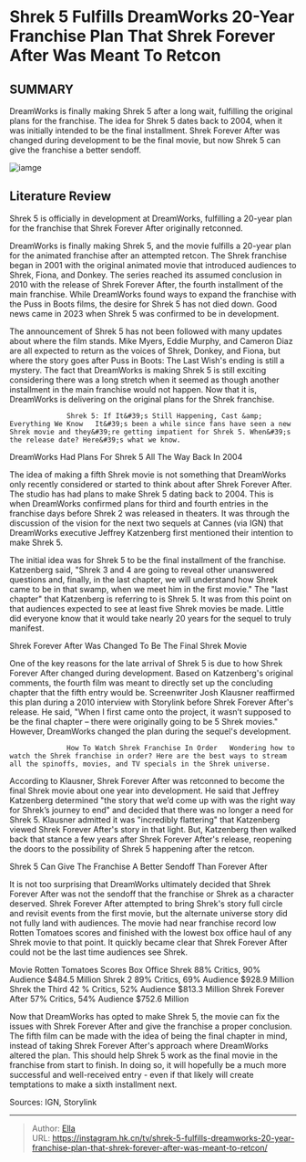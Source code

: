 # Shrek 5 Fulfills DreamWorks  20-Year Franchise Plan That Shrek Forever After Was Meant To Retcon


## SUMMARY 



  DreamWorks is finally making Shrek 5 after a long wait, fulfilling the original plans for the franchise.   The idea for Shrek 5 dates back to 2004, when it was initially intended to be the final installment.   Shrek Forever After was changed during development to be the final movie, but now Shrek 5 can give the franchise a better sendoff.  

![iamge](https://static1.srcdn.com/wordpress/wp-content/uploads/wm/2024/01/shrek-screaming-and-fiona-with-kids.jpg)

## Literature Review

Shrek 5 is officially in development at DreamWorks, fulfilling a 20-year plan for the franchise that Shrek Forever After originally retconned.




DreamWorks is finally making Shrek 5, and the movie fulfills a 20-year plan for the animated franchise after an attempted retcon. The Shrek franchise began in 2001 with the original animated movie that introduced audiences to Shrek, Fiona, and Donkey. The series reached its assumed conclusion in 2010 with the release of Shrek Forever After, the fourth installment of the main franchise. While DreamWorks found ways to expand the franchise with the Puss in Boots films, the desire for Shrek 5 has not died down. Good news came in 2023 when Shrek 5 was confirmed to be in development.




The announcement of Shrek 5 has not been followed with many updates about where the film stands. Mike Myers, Eddie Murphy, and Cameron Diaz are all expected to return as the voices of Shrek, Donkey, and Fiona, but where the story goes after Puss in Boots: The Last Wish&#39;s ending is still a mystery. The fact that DreamWorks is making Shrek 5 is still exciting considering there was a long stretch when it seemed as though another installment in the main franchise would not happen. Now that it is, DreamWorks is delivering on the original plans for the Shrek franchise.

                  Shrek 5: If It&#39;s Still Happening, Cast &amp; Everything We Know   It&#39;s been a while since fans have seen a new Shrek movie and they&#39;re getting impatient for Shrek 5. When&#39;s the release date? Here&#39;s what we know.   


 DreamWorks Had Plans For Shrek 5 All The Way Back In 2004 
          




The idea of making a fifth Shrek movie is not something that DreamWorks only recently considered or started to think about after Shrek Forever After. The studio has had plans to make Shrek 5 dating back to 2004. This is when DreamWorks confirmed plans for third and fourth entries in the franchise days before Shrek 2 was released in theaters. It was through the discussion of the vision for the next two sequels at Cannes (via IGN) that DreamWorks executive Jeffrey Katzenberg first mentioned their intention to make Shrek 5.

The initial idea was for Shrek 5 to be the final installment of the franchise. Katzenberg said, &#34;Shrek 3 and 4 are going to reveal other unanswered questions and, finally, in the last chapter, we will understand how Shrek came to be in that swamp, when we meet him in the first movie.&#34; The &#34;last chapter&#34; that Katzenberg is referring to is Shrek 5. It was from this point on that audiences expected to see at least five Shrek movies be made. Little did everyone know that it would take nearly 20 years for the sequel to truly manifest.






 Shrek Forever After Was Changed To Be The Final Shrek Movie 
          

One of the key reasons for the late arrival of Shrek 5 is due to how Shrek Forever After changed during development. Based on Katzenberg&#39;s original comments, the fourth film was meant to directly set up the concluding chapter that the fifth entry would be. Screenwriter Josh Klausner reaffirmed this plan during a 2010 interview with Storylink before Shrek Forever After&#39;s release. He said, &#34;When I first came onto the project, it wasn’t supposed to be the final chapter – there were originally going to be 5 Shrek movies.&#34; However, DreamWorks changed the plan during the sequel&#39;s development.

                  How To Watch Shrek Franchise In Order   Wondering how to watch the Shrek franchise in order? Here are the best ways to stream all the spinoffs, movies, and TV specials in the Shrek universe.   




According to Klausner, Shrek Forever After was retconned to become the final Shrek movie about one year into development. He said that Jeffrey Katzenberg determined &#34;the story that we’d come up with was the right way for Shrek’s journey to end&#34; and decided that there was no longer a need for Shrek 5. Klausner admitted it was &#34;incredibly flattering&#34; that Katzenberg viewed Shrek Forever After&#39;s story in that light. But, Katzenberg then walked back that stance a few years after Shrek Forever After&#39;s release, reopening the doors to the possibility of Shrek 5 happening after the retcon.



 Shrek 5 Can Give The Franchise A Better Sendoff Than Forever After 
         

It is not too surprising that DreamWorks ultimately decided that Shrek Forever After was not the sendoff that the franchise or Shrek as a character deserved. Shrek Forever After attempted to bring Shrek&#39;s story full circle and revisit events from the first movie, but the alternate universe story did not fully land with audiences. The movie had near franchise record low Rotten Tomatoes scores and finished with the lowest box office haul of any Shrek movie to that point. It quickly became clear that Shrek Forever After could not be the last time audiences see Shrek.




 Movie  Rotten Tomatoes Scores  Box Office   Shrek  88% Critics, 90% Audience  $484.5 Million   Shrek 2  89% Critics, 69% Audience  $928.9 Million   Shrek the Third  42 % Critics, 52% Audience  $813.3 Million   Shrek Forever After  57% Critics, 54% Audience  $752.6 Million   



Now that DreamWorks has opted to make Shrek 5, the movie can fix the issues with Shrek Forever After and give the franchise a proper conclusion. The fifth film can be made with the idea of being the final chapter in mind, instead of taking Shrek Forever After&#39;s approach where DreamWorks altered the plan. This should help Shrek 5 work as the final movie in the franchise from start to finish. In doing so, it will hopefully be a much more successful and well-received entry - even if that likely will create temptations to make a sixth installment next.

Sources: IGN, Storylink



---

> Author: [Ella](https://instagram.hk.cn/)  
> URL: https://instagram.hk.cn/tv/shrek-5-fulfills-dreamworks-20-year-franchise-plan-that-shrek-forever-after-was-meant-to-retcon/  

